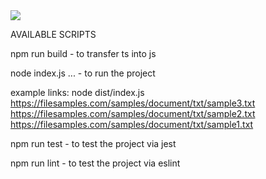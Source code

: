 <a href="https://codecov.io/gh/smirnovanv/node-basics">
  <img src="https://codecov.io/gh/smirnovanv/node-basics/branch/master/graph/badge.svg?token=QDXORUHZPA"/>
</a>

AVAILABLE SCRIPTS

npm run build - to transfer ts into js

node index.js ... - to run the project

example links: 
node dist/index.js https://filesamples.com/samples/document/txt/sample3.txt https://filesamples.com/samples/document/txt/sample2.txt https://filesamples.com/samples/document/txt/sample1.txt

npm run test - to test the project via jest

npm run lint - to test the project via eslint